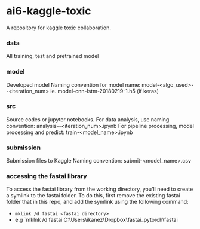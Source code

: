 # ai6-kaggle-toxic
A repository for kaggle toxic collaboration.

### data
All training, test and pretrained model

### model
Developed model
<h>Naming convention for model name: model-<algo_used>-<timestamp>-<iteration_num>
<h>ie. model-cnn-lstm-20180219-1.h5 (if keras)

### src
Source codes or jupyter notebooks.
<h>For data analysis, use naming convention: analysis-<timestamp>-<iteration_num>.ipynb
<h>For pipeline processing, model processing and predict: train-<model_name>.ipynb 


### submission
Submission files to Kaggle
<h>Naming convention: submit-<model_name>.csv

### accessing the fastai library
To access the fastai library from the working directory, you'll need to create a symlink to the fastai folder. To do this, first remove the existing fastai folder that in this repo, and add the symlink using the following command:

* `mklink /d fastai <fastai directory>`
* e.g `mklnk /d fastai C:\Users\ikanez\Dropbox\fastai_pytorch\fastai
